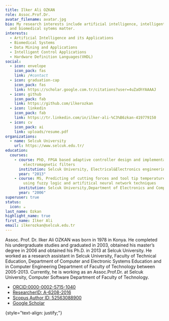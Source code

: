 ```yaml
---
title: Ilker Ali OZKAN
role: Assoc.Prof.Dr.
avatar_filename: avatar.jpg
bio: My research interests include artificial intelligence, intelligent control
  and biomedical sytems matter.
interests:
  - Artificial Intelligence and its Applications
  - Biomedical Systems
  - Data Mining and Applications
  - Intelligent Control Applications
  - Hardware Definition Languages(VHDL)
social:
  - icon: envelope
    icon_pack: fas
    link: /#contact
  - icon: graduation-cap
    icon_pack: fas
    link: https://scholar.google.com.tr/citations?user=4uZaOhYAAAAJ
  - icon: github
    icon_pack: fab
    link: https://github.com/ilkerozkan
  - icon: linkedin
    icon_pack: fab
    link: https://tr.linkedin.com/in/ilker-ali-%C3%B6zkan-419779150
  - icon: cv
    icon_pack: ai
    link: uploads/resume.pdf
organizations:
  - name: Selcuk University
    url: https://www.selcuk.edu.tr/
education:
  courses:
    - course: PhD, FPGA based adaptive controller design and implementation for
        electromagnetic filters
      institution: Selcuk University, Electrical&Electronics engineering
      year: "2013"
    - course: MS, Predicting of cutting forces and tool tip temperature in turning
        using fuzzy logic and artifitical neural network techniques
      institution: Selcuk University,Department of Electronics and Computer Education
      year: "2006"
superuser: true
status:
  icon: ☕️
last_name: Ozkan
highlight_name: true
first_name: Ilker Ali
email: ilkerozkan@selcuk.edu.tr
---
```

Assoc. Prof. Dr. Ilker Ali OZKAN was born in 1978 in Konya. He completed his undergraduate studies and graduated in 2003, obtained his master’s degree in 2006 and obtained his Ph.D. in 2013 at Selcuk University. He worked as a research assistant in Selcuk University, Faculty of Technical Education, Department of Computer and Electronic Systems Education and in Computer Engineering Department of Faculty of Technology between 2005-2013. Currently, he is working as an Assoc.Prof.Dr. at Selcuk University, Computer Software Department of Faculty of Technology.<br>
-  [ORCID:0000-0002-5715-1040](https://orcid.org/0000-0002-5715-1040) 
-  [ResearcherID: A-6208-2016](http://www.researcherid.com/rid/A-6208-2016)
-  [Scopus Author ID: 52563088900](http://www.scopus.com/inward/authorDetails.url?authorID=52563088900&partnerID=MN8TOARS) 
- [Google Scholar](https://scholar.google.com.tr/citations?user=4uZaOhYAAAAJ)

{style="text-align: justify;"}
